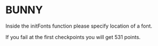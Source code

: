 # BUNNY
Inside the initFonts function please specify location of a font.

If you fail at the first checkpoints you will get 531 points.
